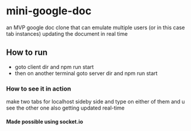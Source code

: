 # mini-google-doc
an MVP google doc clone that can emulate multiple users (or in this case tab instances) updating the document in real time

## How to run
- goto client dir and npm run start
- then on another terminal goto server dir and npm run start

### How to see it in action
make two tabs for localhost sideby side and type on either of them and u see the other one also getting updated real-time

#### Made possible using socket.io
